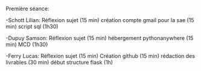 Première séance: 

  -Schott Lilian:  Réflexion sujet (15 min) création compte gmail pour la sae (15 min) script sql (1h30) 

  
  -Dupuy Samson: Réflexion sujet (15 min) hébergement pythonanywhere (15 min) MCD (1h30) 
  
  -Ferry Lucas: Réflexion sujet (15 min) Création github (15 min) rédaction des livrables (30 min) début structure flask (1h)
